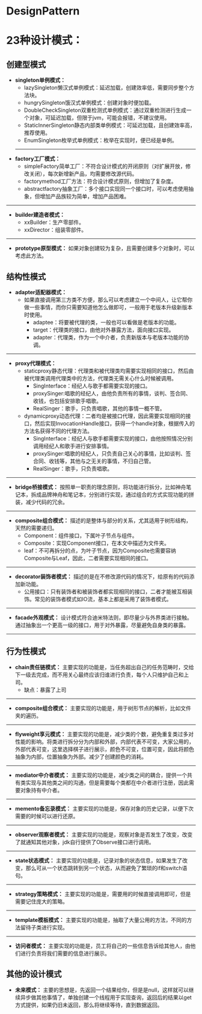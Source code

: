 # DesignPattern

# 23种设计模式： #

## 创建型模式 ##

   - **singleton单例模式：**
      - lazySingleton懒汉式单例模式：延迟加载，创建效率低，需要同步整个方法块。
      - hungrySingleton饿汉式单例模式：创建对象时便加载。
      - DoubleCheckSingleton双重检测式单例模式：通过双重检测进行生成一个对象，可延迟加载，但限于jvm，可能会报错，不建议使用。
      - StaticInnerSingleton静态内部类单例模式：可延迟加载，且创建效率高，推荐使用。
      - EnumSingleton枚举式单例模式：枚举在实现时，便已经是单例。
     ---
   - **factory工厂模式：**
      - simpleFactory简单工厂：不符合设计模式的开闭原则（对扩展开放，修改关闭），每次新增新产品，均需要修改源代码。
      - factorymethod工厂方法：符合设计模式原则，但增加了复杂度。
      - abstractfactory抽象工厂：多个接口实现同一个接口时，可以考虑使用抽象，但增加产品族较为简单，增加产品困难。
   ---
   - **builder建造者模式：**
      - xxBuilder：生产零部件。
      - xxDirector：组装零部件。
   ---
   - **prototype原型模式：**
   如果对象创建较为复杂，且需要创建多个对象时，可以考虑此方法。
   
## 结构性模式 ##

   - **adapter适配器模式：**
      - 如果直接调用第三方类不方便，那么可以考虑建立一个中间人，让它帮你做一些事情，而你只需要知道他怎么做即可，一般用于老版本升级新版本时使用。
         - adaptee：将要被代理的类，一般也可以看做是老版本的功能。
         - target：代理类的接口，由他对外暴露方法，面向接口实现。
         - adapter：代理类，作为一个中介者，负责新版本与老版本功能的协调。
   ---
   - **proxy代理模式：**
	   - staticproxy静态代理：代理类和被代理类均需要实现相同的接口，然后由被代理类调用代理类中的方法，代理类无需关心什么时候被调用。
	      - SingInterface：经纪人与歌手都需要实现的接口。
	      - proxySinger:唱歌的经纪人，由他负责所有的事情，谈判、签合同、收钱，也包括安排歌手唱歌。
	      - RealSinger：歌手，只负责唱歌，其他的事情一概不管。
	   - dynamicproxy动态代理：二者均是被接口代理，因此需要实现相同的接口，然后实现InvocationHandle接口，获得一个handle对象，根据传入的方法名获得不同的代理方法。
	      - SingInterface：经纪人与歌手都需要实现的接口，由他按照情况分别调用经纪人和歌手进行安排事情。
          - proxySinger:唱歌的经纪人，只负责自己关心的事情，比如谈判、签合同、收钱等，其他与之无关的事情，不归自己管。
          - RealSinger：歌手，只负责唱歌。
   ---
   - **bridge桥接模式：**
      按照单一职责的理念原则，将功能进行拆分，比如神舟笔记本，拆成品牌神舟和笔记本，分别进行实现，通过组合的方式实现功能的拼装，减少代码的冗余。
   ---
   - **composite组合模式：** 描述的是整体与部分的关系，尤其适用于树形结构，天然的需要递归。
        - Component：组件接口，下属叶子节点与组件。
        - Composite：实现Component接口，在本文中描述为文件夹。
        - leaf：不可再拆分的点，为叶子节点，因为Composite也需要容纳Composite与Leaf，因此，二者需要实现相同的接口。
   ---
  - **decorator装饰者模式：** 描述的是在不修改源代码的情况下，给原有的代码添加新功能。
       - 公用接口：只有装饰者和被装饰者都实现相同的接口，二者才能被互相装饰。常见的装饰者模式如IO流，基本上都是采用了装饰者模式。
  ---
  - **facade外观模式：** 设计模式符合迪米特法则，即尽量少与外界类进行接触。通过抽象出一个更高一级的接口，用于对外暴露，尽量避免自身类的暴露。
  ---
  
  ## 行为性模式 ##
  
  - **chain责任链模式：** 主要实现的功能是，当任务超出自己的任务范畴时，交给下一级去完成，而不用关心最终应该归谁进行负责，每个人只维护自己和上司。
      - 缺点：暴露了上司
  ---
  - **composite组合模式：** 主要实现的功能是，用于树形节点的解析，比如文件夹的遍历。
  ---
  - **flyweight享元模式：** 主要实现的功能是，减少类的个数，避免重复类过多对性能的影响。将类进行拆分分为内部和外部，内部代表不可变，大家公用的，外部代表可变，这里选择棋子进行展示，颜色不可变，位置可变，因此将颜色抽象为内部，位置抽象为外部。减少了创建颜色的消耗。
  ---
  - **mediator中介者模式：** 主要实现的功能是，减少类之间的耦合，提供一个共有类实现与其他类之间的沟通，但是需要每个类都在中介者进行注册，因此需要对象持有中介者。
  ---
  - **memento备忘录模式：** 主要实现的功能是，保存对象的历史记录，以便下次需要的时候可以进行还原。
  ---
  - **observer观察者模式：** 主要实现的功能是，观察对象是否发生了改变，改变了就通知其他对象，jdk自行提供了Observe接口进行调用。
  ---
  - **state状态模式：** 主要实现的功能是，记录对象的状态信息，如果发生了改变，那么可从一个状态跳转到另一个状态，从而避免了繁琐的if和switch语句。
  ---
  - **strategy策略模式：** 主要实现的功能是，需要用的时候直接调用即可，但是需要记住庞大的策略。
  ---
  - **template模板模式：** 主要实现的功能是，抽取了大量公用的方法，不同的方法留待子类进行实现。
  ---
  - **访问者模式：** 主要实现的功能是，员工将自己的一些信息告诉给其他人，由他们进行负责将我们需要的信息进行展示。
  
  ## 其他的设计模式
  
  - **未来模式：** 主要的思想是，先返回一个结果给你，但是是null，这样就可以继续异步做其他事情了，单独创建一个线程用于实现查询，返回后的结果以get方式提供，如果仍旧未返回，那么将继续等待，直到数据返回。